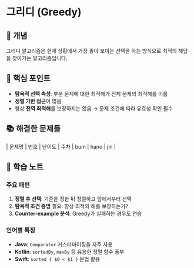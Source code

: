 # 그리디 (Greedy)

## 📖 개념
그리디 알고리즘은 현재 상황에서 가장 좋아 보이는 선택을 하는 방식으로 최적의 해답을 찾아가는 알고리즘입니다.

## 🔑 핵심 포인트
- **탐욕적 선택 속성**: 부분 문제에 대한 최적해가 전체 문제의 최적해를 이룸
- **정렬 기반 접근**이 많음
- 항상 **전역 최적해**를 보장하지는 않음 → 문제 조건에 따라 유효성 확인 필수

## 📚 해결한 문제들


| 문제명 | 번호 | 난이도 | 주차 | bum | hano | jin |

## 📝 학습 노트
### 주요 패턴
1. **정렬 후 선택**: 기준을 정한 뒤 정렬하고 앞에서부터 선택
2. **탐욕적 조건 증명** 필요: 항상 최적의 해를 보장하는가?
3. **Counter-example 분석**: Greedy가 실패하는 경우도 연습

### 언어별 특징
- **Java**: `Comparator` 커스터마이징을 자주 사용
- **Kotlin**: `sortedBy`, `maxBy` 등 유용한 정렬 함수 풍부
- **Swift**: `sorted { $0 < $1 }` 문법 활용